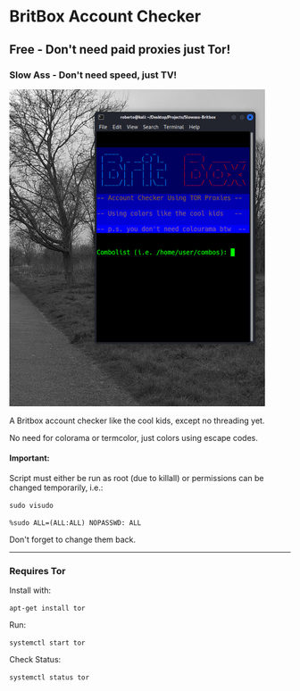 # BritBox Account Checker #

## Free - Don't need paid proxies just Tor! ##

### Slow Ass - Don't need speed, just TV! ###

![Alt text](assets/brit.png "BritBox Checker")


A Britbox account checker like the cool kids, except no threading yet.

No need for colorama or termcolor, just colors using escape codes.

#### Important: ####

Script must either be run as root (due to killall) or permissions can be changed temporarily, i.e.:

``` sudo visudo ```

``` %sudo ALL=(ALL:ALL) NOPASSWD: ALL ```

Don't forget to change them back.

-------------------------------------------------------------------------

### Requires Tor ###

Install with:

``` apt-get install tor ```

Run:

``` systemctl start tor ```

Check Status:

``` systemctl status tor ```
